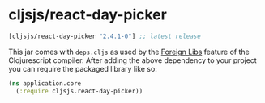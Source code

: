 # cljsjs/react-day-picker

[](dependency)
```clojure
[cljsjs/react-day-picker "2.4.1-0"] ;; latest release
```
[](/dependency)

This jar comes with `deps.cljs` as used by the [Foreign Libs][flibs] feature
of the Clojurescript compiler. After adding the above dependency to your project
you can require the packaged library like so:

```clojure
(ns application.core
  (:require cljsjs.react-day-picker))
```

[flibs]: https://github.com/clojure/clojurescript/wiki/Packaging-Foreign-Dependencies
